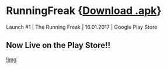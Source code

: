 # RunningFreak {[Download .apk]()}
Launch #1 | The Running Freak | 16.01.2017 | Google Play Store

## Now Live on the Play Store!!
[!img](https://lh3.googleusercontent.com/BhJIBvLSZ1x7MHIpmpfzx1TnphbTD_hx1eK5zUTuzkaCB-xrFiVbLyll8GFwa66Qzf4=h310-rw)

